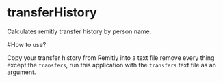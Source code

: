 # transferHistory

Calculates remitly transfer history by person name.

#How to use?

Copy your transfer history from Remitly into a text file remove every thing except the `transfers`, run this application with the `transfers` text file as an argument.
